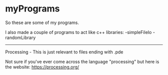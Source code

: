 # myPrograms
So these are some of my programs.

I also made a couple of programs to act like c++ libraries:
-simpleFileIo
-randomLibrary

--------

Processing - This is just relevant to files ending with .pde

Not sure if you've ever come across the language "processing" but here is the website: https://processing.org/


